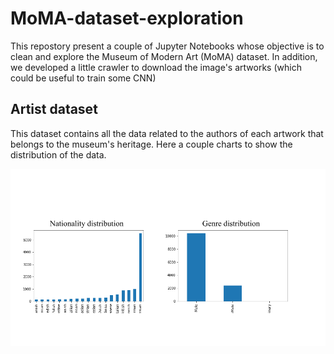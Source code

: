 # MoMA-dataset-exploration

This repostory present a couple of Jupyter Notebooks whose objective is to clean and explore the Museum of Modern Art (MoMA) dataset. In addition, we developed a little crawler to download the image's artworks (which could be useful to train some CNN)


## Artist dataset

This dataset contains all the data related to the authors of each artwork that belongs to the museum's heritage.
Here a couple charts to show the distribution of the data.

![Artist distribution](https://github.com/ignaciogatti/MoMA-dataset-exploration/blob/master/figures/artist_distribution.png)
